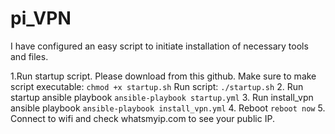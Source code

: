 # pi_VPN

I have configured an easy script to initiate installation of necessary tools and files.

1.Run startup script. Please download from this github.
	Make sure to make script executable:
 	```chmod +x startup.sh```
	Run script:
	 ```./startup.sh```
2. Run startup ansible playbook
	```ansible-playbook startup.yml```
3. Run install_vpn ansible playbook
	```ansible-playbook install_vpn.yml```
4. Reboot
   	```reboot now```
5. Connect to wifi and check whatsmyip.com to see your public IP.
